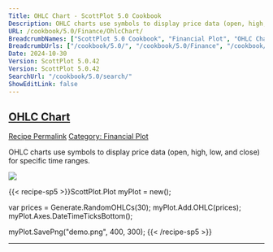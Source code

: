 ```yaml
---
Title: OHLC Chart - ScottPlot 5.0 Cookbook
Description: OHLC charts use symbols to display price data (open, high, low, and close) for specific time ranges.
URL: /cookbook/5.0/Finance/OhlcChart/
BreadcrumbNames: ["ScottPlot 5.0 Cookbook", "Financial Plot", "OHLC Chart"]
BreadcrumbUrls: ["/cookbook/5.0/", "/cookbook/5.0/Finance", "/cookbook/5.0/Finance/OhlcChart"]
Date: 2024-10-30
Version: ScottPlot 5.0.42
Version: ScottPlot 5.0.42
SearchUrl: "/cookbook/5.0/search/"
ShowEditLink: false
---
```



<h2 style='border-bottom: 0;'><a href='/cookbook/5.0/Finance/OhlcChart'>OHLC Chart</a></h2>

<div class="d-flex mb-2">
<a class="btn btn-sm btn-primary me-1" href="/cookbook/5.0/Finance/OhlcChart">Recipe Permalink</a>
<a class="btn btn-sm btn-success me-1" href="/cookbook/5.0/Finance">Category: Financial Plot</a>
</div>

OHLC charts use symbols to display price data (open, high, low, and close) for specific time ranges.

[![](/cookbook/5.0/images/OhlcChart.png?241029205813)](/cookbook/5.0/images/OhlcChart.png?241029205813)

{{< recipe-sp5 >}}ScottPlot.Plot myPlot = new();

var prices = Generate.RandomOHLCs(30);
myPlot.Add.OHLC(prices);
myPlot.Axes.DateTimeTicksBottom();

myPlot.SavePng("demo.png", 400, 300);
{{< /recipe-sp5 >}}

<hr class='my-5 invisible'>


